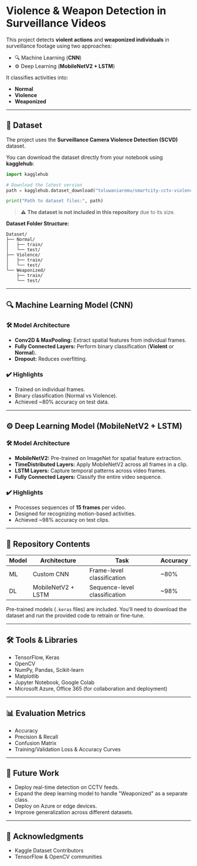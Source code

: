 # Violence & Weapon Detection in Surveillance Videos

This project detects **violent actions** and **weaponized individuals** in surveillance footage using two approaches:

* 🔍 Machine Learning (**CNN**)
* ⚙️ Deep Learning (**MobileNetV2 + LSTM**)

It classifies activities into:

* **Normal**
* **Violence**
* **Weaponized**

---

## 📂 Dataset

The project uses the **Surveillance Camera Violence Detection (SCVD)** dataset.

You can download the dataset directly from your notebook using **kagglehub**:

```python
import kagglehub

# Download the latest version
path = kagglehub.dataset_download("toluwaniaremu/smartcity-cctv-violence-detection-dataset-scvd")

print("Path to dataset files:", path)
```

> ⚠️ **The dataset is not included in this repository** due to its size.

**Dataset Folder Structure:**

```
Dataset/
├── Normal/
│   ├── train/
│   └── test/
├── Violence/
│   ├── train/
│   └── test/
└── Weaponized/
    ├── train/
    └── test/
```

---

## 🔍 Machine Learning Model (CNN)

### 🛠️ Model Architecture

* **Conv2D & MaxPooling:** Extract spatial features from individual frames.
* **Fully Connected Layers:** Perform binary classification (**Violent** or **Normal**).
* **Dropout:** Reduces overfitting.

### ✔️ Highlights

* Trained on individual frames.
* Binary classification (Normal vs Violence).
* Achieved \~80% accuracy on test data.

---

## ⚙️ Deep Learning Model (MobileNetV2 + LSTM)

### 🛠️ Model Architecture

* **MobileNetV2:** Pre-trained on ImageNet for spatial feature extraction.
* **TimeDistributed Layers:** Apply MobileNetV2 across all frames in a clip.
* **LSTM Layers:** Capture temporal patterns across video frames.
* **Fully Connected Layers:** Classify the entire video sequence.

### ✔️ Highlights

* Processes sequences of **15 frames** per video.
* Designed for recognizing motion-based activities.
* Achieved \~98% accuracy on test clips.

---

## 🔧 Repository Contents

| Model | Architecture       | Task                          | Accuracy |
| ----- | ------------------ | ----------------------------- | -------- |
| ML    | Custom CNN         | Frame-level classification    | \~80%    |
| DL    | MobileNetV2 + LSTM | Sequence-level classification | \~98%    |

Pre-trained models (`.keras` files) are included. You'll need to download the dataset and run the provided code to retrain or fine-tune.

---

## 🛠️ Tools & Libraries

* TensorFlow, Keras
* OpenCV
* NumPy, Pandas, Scikit-learn
* Matplotlib
* Jupyter Notebook, Google Colab
* Microsoft Azure, Office 365 (for collaboration and deployment)

---

## 📊 Evaluation Metrics

* Accuracy
* Precision & Recall
* Confusion Matrix
* Training/Validation Loss & Accuracy Curves

---

## 🔮 Future Work

* Deploy real-time detection on CCTV feeds.
* Expand the deep learning model to handle "Weaponized" as a separate class.
* Deploy on Azure or edge devices.
* Improve generalization across different datasets.

---

## 🙏 Acknowledgments

* Kaggle Dataset Contributors
* TensorFlow & OpenCV communities
